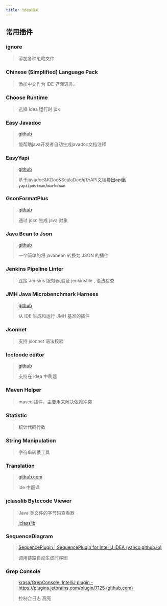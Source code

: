 ```yaml
---
title: idea相关
---
```


## 常用插件

### ignore

> 添加各种忽略文件

### Chinese (Simplified) Language Pack

> 添加中文作为 IDE 界面语言。

### Choose Runtime

> 选择 idea 运行时 jdk

### Easy Javadoc

> [github](https://github.com/starcwang/easy_javadoc)
>
> 能帮助java开发者自动生成javadoc文档注释

### EasyYapi

> [github](https://github.com/tangcent/easy-yapi)
>
> 基于javadoc&KDoc&ScalaDoc解析API文档**导出api到`yapi`/`postman`/`markdown`**

### GsonFormatPlus

> [github](https://github.com/mars-men/GsonFormatPlus)
>
> 通过 josn 生成 java 对象

### Java Bean to Json

> [github](https://github.com/linsage/java2json)
>
> 一个简单的将 javabean 转换为 JSON 的插件

### Jenkins Pipeline Linter

> 连接 Jenkins 服务器,验证 jenkinsfile , 语法检查

### JMH Java Microbenchmark Harness

> [github](https://github.com/artyushov/idea-jmh-plugin)
>
> 从 IDE 生成和运行 JMH 基准的插件

### Jsonnet

> 支持 jsonnet 语法校验

### leetcode editor

> [github](https://github.com/shuzijun/leetcode-editor)
>
> 支持在 idea 中刷题

### Maven Helper

> maven 插件。主要用来解决依赖冲突

### Statistic

> 统计代码行数

### String Manipulation

> 字符串转换工具

### Translation

> [github.com](https://github.com/YiiGuxing/TranslationPlugin)
>
> ide 中翻译

### jclasslib Bytecode Viewer

>  Java 类文件的字节码查看器
>
> [jclasslib](https://github.com/ingokegel/jclasslib)

### SequenceDiagram

> [SequencePlugin | SequencePlugin for IntelliJ IDEA (vanco.github.io)](https://vanco.github.io/SequencePlugin/)
>
> 调用链路自动生成时序图

### Grep Console

> [krasa/GrepConsole: IntelliJ plugin - https://plugins.jetbrains.com/plugin/7125 (github.com)](https://github.com/krasa/GrepConsole)
>
> 控制台日志 高亮

